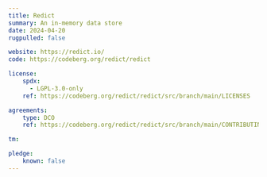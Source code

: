 ```yaml
---
title: Redict
summary: An in-memory data store
date: 2024-04-20
rugpulled: false

website: https://redict.io/
code: https://codeberg.org/redict/redict

license:
    spdx:
      - LGPL-3.0-only
    ref: https://codeberg.org/redict/redict/src/branch/main/LICENSES

agreements:
    type: DCO
    ref: https://codeberg.org/redict/redict/src/branch/main/CONTRIBUTING.md

tm:

pledge:
    known: false
---
```

